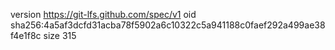 version https://git-lfs.github.com/spec/v1
oid sha256:4a5af3dcfd31acba78f5902a6c10322c5a941188c0faef292a499ae38f4e1f8c
size 315
